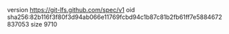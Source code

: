 version https://git-lfs.github.com/spec/v1
oid sha256:82b116f3f80f3d94ab066e11769fcbd94c1b87c81b2fb61ff7e5884672837053
size 9710
